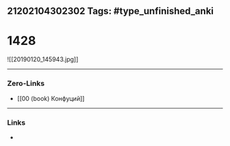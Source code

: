21202104302302
Tags: #type_unfinished_anki
---
# 1428

![[20190120_145943.jpg]]

---
### Zero-Links
- [[00 (book) Конфуций]]
---
### Links
-